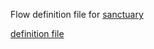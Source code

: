 Flow definition file for [sanctuary](https://github.com/sanctuary-js/sanctuary)

[definition file](flow-types/sanctuary.js)
